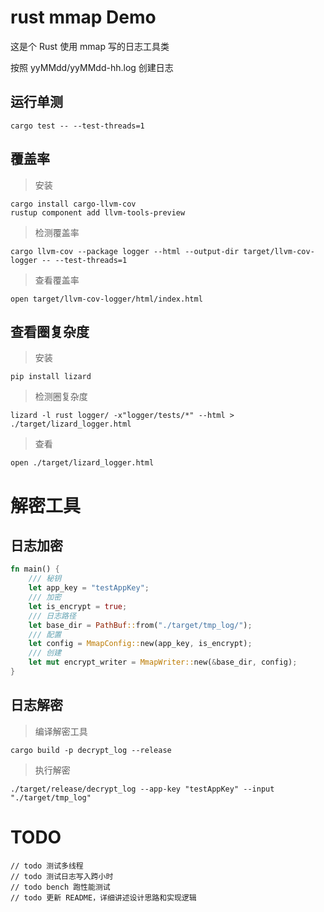 # rust mmap Demo

这是个 Rust 使用 mmap 写的日志工具类

按照 yyMMdd/yyMMdd-hh.log 创建日志

## 运行单测

```shell
cargo test -- --test-threads=1
```

## 覆盖率

> 安装
```shell
cargo install cargo-llvm-cov
rustup component add llvm-tools-preview
```

> 检测覆盖率
```shell
cargo llvm-cov --package logger --html --output-dir target/llvm-cov-logger -- --test-threads=1
```

> 查看覆盖率
```shell
open target/llvm-cov-logger/html/index.html
```

## 查看圈复杂度

> 安装
```shell
pip install lizard
```

> 检测圈复杂度
```shell
lizard -l rust logger/ -x"logger/tests/*" --html > ./target/lizard_logger.html
```

> 查看
```shell
open ./target/lizard_logger.html
```

# 解密工具

## 日志加密

```rust
fn main() {
    /// 秘钥
    let app_key = "testAppKey";
    /// 加密
    let is_encrypt = true;
    /// 日志路径
    let base_dir = PathBuf::from("./target/tmp_log/");
    /// 配置
    let config = MmapConfig::new(app_key, is_encrypt);
    /// 创建
    let mut encrypt_writer = MmapWriter::new(&base_dir, config);
}
```

## 日志解密

> 编译解密工具
```shell
cargo build -p decrypt_log --release
```

> 执行解密
```shell
./target/release/decrypt_log --app-key "testAppKey" --input "./target/tmp_log"
```

# TODO
```text
// todo 测试多线程
// todo 测试日志写入跨小时
// todo bench 跑性能测试
// todo 更新 README，详细讲述设计思路和实现逻辑
```